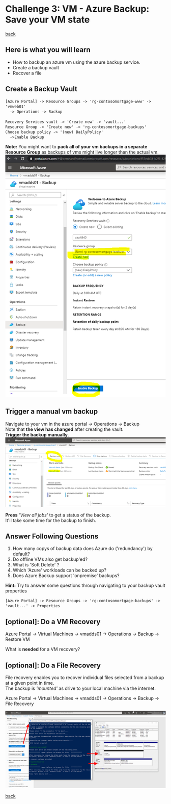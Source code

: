 # Challenge 3: VM - Azure Backup: Save your VM state
[back](../../README.md)  

## Here is what you will learn ##

- How to backup an azure vm using the azure backup service.
- Create a backup vault
- Recover a file


## Create a Backup Vault ##
```
[Azure Portal] -> Resource Groups -> 'rg-contosomortgage-www' -> 'vmweb01'
  -> Operations -> Backup

Recovery Services vault -> 'Create new' -> 'vault...'
Resource Group -> 'Create new' -> 'rg-contosomortgage-backups'
Choose backup policy -> '(new) DailyPolicy'
  ->Enable Backup
```  
**Note:** You might want to **pack all of your vm backups in a separate Resource Group** as backups of vms might live longer than the actual vm.  
![EnableBackup](./enableBackup1.PNG)

## Trigger a manual vm backup ##

Navigate to your vm in the azure portal -> Operations -> Backup  
Note that **the view has changed** after creating the vault.  
**Trigger the backup manually**.  
![Trigger the backup manually](./enableBackupTriggerManually.PNG)  
  
**Press** _'View all jobs'_ to get a status of the backup.  
It'll take some time for the backup to finish.

## Answer Following Questions ##
  
1. How many copys of backup data does Azure do ('redundancy') by default?
2. Do offline VMs also get backup'ed?
3. What is 'Soft Delete' ?
4. Which 'Azure' workloads can be backed up?
5. Does Azure Backup support 'onpremise' backups?

**Hint:** Try to answer some questions through navigating to your backup vault properties  
```
[Azure Portal] -> Resource Groups -> 'rg-contosomortgage-backups' -> 'vault...' -> Properties
```

## [optional]: Do a VM Recovery ##
Azure Portal -> Virtual Machines -> vmadds01 -> Operations -> Backup -> Restore VM

What is **needed** for a VM recovery?  

## [optional]: Do a File Recovery ##
File recovery enables you to recover individual files selected from a backup at a given point in time.  
The backup is _'mounted'_ as drive to your local machine via the internet.  

Azure Portal -> Virtual Machines -> vmadds01 -> Operations -> Backup -> File Recovery  
  
![File Restore](./enableBackupFileRestore.PNG)


[back](../../README.md) 